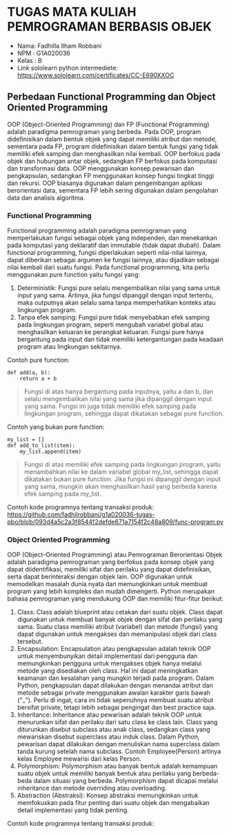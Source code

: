 # TUGAS MATA KULIAH PEMROGRAMAN BERBASIS OBJEK

- Nama: Fadhilla Ilham Robbani
- NPM : G1A020036
- Kelas : B
- Link sololearn python intermediete: https://www.sololearn.com/certificates/CC-E690XXOC

## Perbedaan Functional Programming dan Object Oriented Programming

OOP (Object-Oriented Programming) dan FP (Functional Programming) adalah paradigma pemrograman yang berbeda. Pada OOP, program didefinisikan dalam bentuk objek yang dapat memiliki atribut dan metode, sementara pada FP, program didefinisikan dalam bentuk fungsi yang tidak memiliki efek samping dan menghasilkan nilai kembali. OOP berfokus pada objek dan hubungan antar objek, sedangkan FP berfokus pada komputasi dan transformasi data. OOP menggunakan konsep pewarisan dan pengkapsulan, sedangkan FP menggunakan konsep fungsi tingkat tinggi dan rekursi. OOP biasanya digunakan dalam pengembangan aplikasi berorientasi data, sementara FP lebih sering digunakan dalam pengolahan data dan analisis algoritma.

### Functional Programming

Functional programming adalah paradigma pemrograman yang memperlakukan fungsi sebagai objek yang independen, dan menekankan pada komputasi yang deklaratif dan immutable (tidak dapat diubah). Dalam functional programming, fungsi diperlakukan seperti nilai-nilai lainnya, dapat diberikan sebagai argumen ke fungsi lainnya, atau dijadikan sebagai nilai kembali dari suatu fungsi. Pada functional programming, kita perlu menggunakan pure function yaitu fungsi yang:

1.  Deterministik: Fungsi pure selalu mengembalikan nilai yang sama untuk input yang sama. Artinya, jika fungsi dipanggil dengan input tertentu, maka outputnya akan selalu sama tanpa memperhatikan konteks atau lingkungan program.
2.  Tanpa efek samping: Fungsi pure tidak menyebabkan efek samping pada lingkungan program, seperti mengubah variabel global atau menghasilkan keluaran ke perangkat keluaran. Fungsi pure hanya bergantung pada input dan tidak memiliki ketergantungan pada keadaan program atau lingkungan sekitarnya.

Contoh pure function:

```
def add(a, b):
    return a + b

```

> Fungsi di atas hanya bergantung pada inputnya, yaitu a dan b, dan selalu mengembalikan nilai yang sama jika dipanggil dengan input yang sama. Fungsi ini juga tidak memiliki efek samping pada lingkungan program, sehingga dapat dikatakan sebagai pure function.

Contoh yang bukan pure function:

```
my_list = []
def add_to_list(item):
    my_list.append(item)

```

> Fungsi di atas memiliki efek samping pada lingkungan program, yaitu menambahkan nilai ke dalam variabel global my_list, sehingga dapat dikatakan bukan pure function. Jika fungsi ini dipanggil dengan input yang sama, mungkin akan menghasilkan hasil yang berbeda karena efek samping pada my_list.

Contoh kode programnya tentang transaksi produk: https://github.com/fadhilrobbani/g1a020036-tugas-pbo/blob/093d4a5c2a3f8544f2defde671a7154f2c48a809/func-program.py

### Object Oriented Programming

OOP (Object-Oriented Programming) atau Pemrograman Berorientasi Objek adalah paradigma pemrograman yang berfokus pada konsep objek yang dapat diidentifikasi, memiliki sifat dan perilaku yang dapat didefinisikan, serta dapat berinteraksi dengan objek lain. OOP digunakan untuk memodelkan masalah dunia nyata dan memungkinkan untuk membuat program yang lebih kompleks dan mudah dimengerti. Python merupakan bahasa pemrograman yang mendukung OOP dan memiliki fitur-fitur berikut:

1.  Class: Class adalah blueprint atau cetakan dari suatu objek. Class dapat digunakan untuk membuat banyak objek dengan sifat dan perilaku yang sama. Suatu class memiliki atribut (variabel) dan metode (fungsi) yang dapat digunakan untuk mengakses dan memanipulasi objek dari class tersebut.
2.  Encapsulation: Encapsulation atau pengkapsulan adalah teknik OOP untuk menyembunyikan detail implementasi dari pengguna dan memungkinkan pengguna untuk mengakses objek hanya melalui metode yang disediakan oleh class. Hal ini dapat meningkatkan keamanan dan kesalahan yang mungkin terjadi pada program. Dalam Python, pengkapsulan dapat dilakukan dengan menandai atribut dan metode sebagai private menggunakan awalan karakter garis bawah ("\_"). Perlu di ingat, cara ini tidak sepenuhnya membuat suatu atribut bersifat private, tetapi lebih sebagai pengingat dan best practice saja.
3.  Inheritance: Inheritance atau pewarisan adalah teknik OOP untuk menurunkan sifat dan perilaku dari satu class ke class lain. Class yang diturunkan disebut subclass atau anak class, sedangkan class yang mewariskan disebut superclass atau induk class. Dalam Python, pewarisan dapat dilakukan dengan menuliskan nama superclass dalam tanda kurung setelah nama subclass. Contoh Employee(Person) artinya kelas Employee mewarisi dari kelas Person.
4.  Polymorphism: Polymorphism atau banyak bentuk adalah kemampuan suatu objek untuk memiliki banyak bentuk atau perilaku yang berbeda-beda dalam situasi yang berbeda. Polymorphism dapat dicapai melalui inheritance dan metode overriding atau overloading.
5.  Abstraction (Abstraksi): Konsep abstraksi memungkinkan untuk memfokuskan pada fitur penting dari suatu objek dan mengabaikan detail implementasi yang tidak penting.

Contoh kode programnya tentang transaksi produk:
